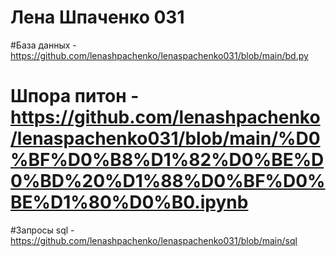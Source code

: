 # Лена Шпаченко 031

#База данных - https://github.com/lenashpachenko/lenaspachenko031/blob/main/bd.py

# Шпора питон - https://github.com/lenashpachenko/lenaspachenko031/blob/main/%D0%BF%D0%B8%D1%82%D0%BE%D0%BD%20%D1%88%D0%BF%D0%BE%D1%80%D0%B0.ipynb

#Запросы sql - https://github.com/lenashpachenko/lenaspachenko031/blob/main/sql

